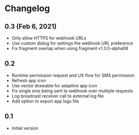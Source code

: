 Changelog
=========

## 0.3 (Feb 6, 2021)
- Only allow HTTPS for webhook URLs
- Use custom dialog for settings the webhook URL preference
- Fix fragment overlap when using fragment v1.3.0-alpha08

## 0.2
- Runtime permission request and UX flow for SMS permission
- Refresh app icon
- Use vector drawable for adaptive app icon
- Fix single sms being sent to webhook over multiple requests
- Log broadcast receiver call to external log file
- Add option to export app logs file

## 0.1
- Initial version
